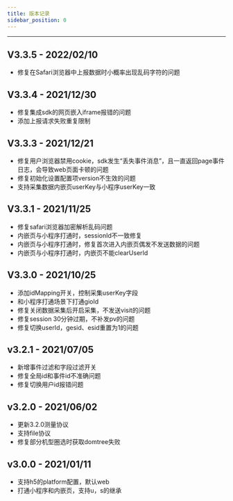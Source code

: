 ```yaml
---
title: 版本记录
sidebar_position: 0
---
```

-----
## V3.3.5 - 2022/02/10
* 修复在Safari浏览器中上报数据时小概率出现乱码字符的问题


## V3.3.4 - 2021/12/30
* 修复集成sdk的网页嵌入iframe报错的问题
* 添加上报请求失败重复限制

## V3.3.3 - 2021/12/21
* 修复用户浏览器禁用cookie，sdk发生“丢失事件消息”，且一直返回page事件日志，会导致web页面卡顿的问题
* 修复初始化设置配置项version不生效的问题
* 支持采集数据内嵌页userKey与小程序userKey一致

## V3.3.1 - 2021/11/25

* 修复safari浏览器加密解析乱码问题
* 内嵌页与小程序打通时，sessionId不一致修复
* 内嵌页与小程序打通时，修复首次进入内嵌页偶发不发送数据的问题
* 内嵌页与小程序打通时，内嵌页不能clearUserId

## V3.3.0 - 2021/10/25

* 添加idMapping开关，控制采集userKey字段
* 和小程序打通场景下打通gioId
* 修复关闭数据采集后开启采集，不发送visit的问题
* 修复session 30分钟过期，不补发pv的问题
* 修复切换userId，gesid、esid重置为1的问题

## v3.2.1 - 2021/07/05

* 新增事件过滤和字段过滤开关
* 修复全局id和事件id不准确问题
* 修复切换用户id报错问题

## v3.2.0 - 2021/06/02

* 更新3.2.0测量协议
* 支持file协议
* 修复部分机型圈选时获取domtree失败

## v3.0.0 - 2021/01/11

* 支持h5的platform配置，默认web
* 打通小程序和内嵌页，支持u，s的继承